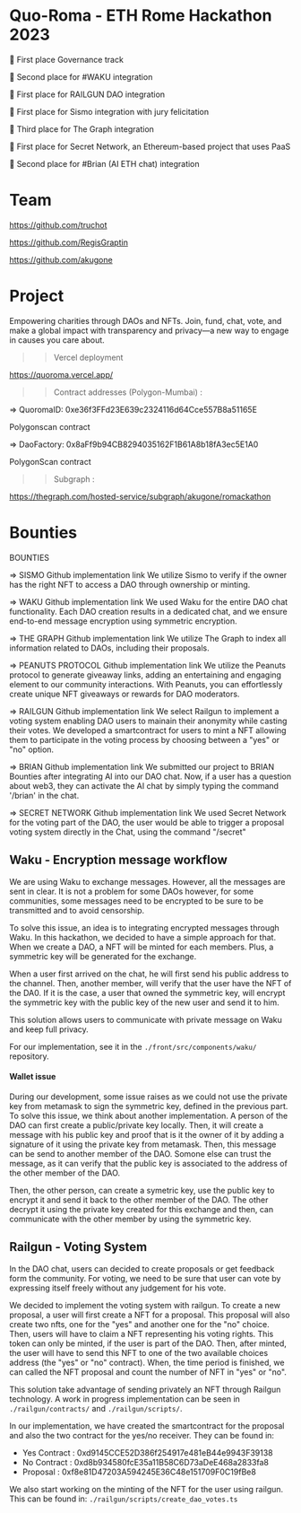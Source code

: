 # Quo-Roma - ETH Rome Hackathon 2023

🥇 First place Governance track

🥈 Second place for #WAKU integration

🥇 First place for RAILGUN DAO integration

🥇 First place for Sismo integration with jury felicitation

🥉 Third place for The Graph integration

🥇 First place for Secret Network, an Ethereum-based project that uses PaaS

🥈 Second place for #Brian (AI ETH chat) integration

# Team

https://github.com/truchot

https://github.com/RegisGraptin

https://github.com/akugone

# Project

Empowering charities through DAOs and NFTs. Join, fund, chat, vote, and make a global impact with transparency and privacy—a new way to engage in causes you care about.

> > Vercel deployment

https://quoroma.vercel.app/

> > Contract addresses (Polygon-Mumbai) :

=> QuoromaID: 0xe36f3FFd23E639c2324116d64Cce557B8a51165E

Polygonscan contract

=> DaoFactory: 0x8aFf9b94CB8294035162F1B61A8b18fA3ec5E1A0

PolygonScan contract

> > Subgraph :

https://thegraph.com/hosted-service/subgraph/akugone/romackathon

# Bounties

BOUNTIES

=> SISMO
Github implementation link
We utilize Sismo to verify if the owner has the right NFT to access a DAO through ownership or minting.

=> WAKU
Github implementation link
We used Waku for the entire DAO chat functionality. Each DAO creation results in a dedicated chat, and we ensure end-to-end message encryption using symmetric encryption.

=> THE GRAPH
Github implementation link
We utilize The Graph to index all information related to DAOs, including their proposals.

=> PEANUTS PROTOCOL
Github implementation link
We utilize the Peanuts protocol to generate giveaway links, adding an entertaining and engaging element to our community interactions. With Peanuts, you can effortlessly create unique NFT giveaways or rewards for DAO moderators.

=> RAILGUN
Github implementation link
We select Railgun to implement a voting system enabling DAO users to mainain their anonymity while casting their votes. We developed a smartcontract for users to mint a NFT allowing them to participate in the voting process by choosing between a "yes" or "no" option.

=> BRIAN
Github implementation link
We submitted our project to BRIAN Bounties after integrating AI into our DAO chat. Now, if a user has a question about web3, they can activate the AI chat by simply typing the command '/brian' in the chat.

=> SECRET NETWORK
Github implementation link
We used Secret Network for the voting part of the DAO, the user would be able to trigger a proposal voting system directly in the Chat, using the command "/secret"

## Waku - Encryption message workflow

We are using Waku to exchange messages. However, all the messages are sent in clear. It is not a problem for some DAOs however, for some communities, some messages need to be encrypted to be sure to be transmitted and to avoid censorship.

To solve this issue, an idea is to integrating encrypted messages through Waku. In this hackathon, we decided to have a simple approach for that. When we create a DAO, a NFT will be minted for each members. Plus, a symmetric key will be generated for the exchange.

When a user first arrived on the chat, he will first send his public address to the channel. Then, another member, will verify that the user have the NFT of the DA0. If it is the case, a user that owned the symmetric key, will encrypt the symmetric key with the public key of the new user and send it to him.

This solution allows users to communicate with private message on Waku and keep full privacy.

For our implementation, see it in the `./front/src/components/waku/` repository.

#### Wallet issue

During our development, some issue raises as we could not use the private key from metamask to sign the symmetric key, defined in the previous part. To solve this issue, we think about another implementation. A person of the DAO can first create a public/private key locally. Then, it will create a message with his public key and proof that is it the owner of it by adding a signature of it using the private key from metamask. Then, this message can be send to another member of the DAO. Somone else can trust the message, as it can verify that the public key is associated to the address of the other member of the DAO.

Then, the other person, can create a symetric key, use the public key to encrypt it and send it back to the other member of the DAO. The other decrypt it using the private key created for this exchange and then, can communicate with the other member by using the symmetric key.

## Railgun - Voting System

In the DAO chat, users can decided to create proposals or get feedback form the community. For voting, we need to be sure that user can vote by expressing itself freely without any judgement for his vote.

We decided to implement the voting system with railgun. To create a new proposal, a user will first create a NFT for a proposal. This proposal will also create two nfts, one for the "yes" and another one for the "no" choice. Then, users will have to claim a NFT representing his voting rights. This token can only be minted, if the user is part of the DAO. Then, after minted, the user will have to send this NFT to one of the two available choices address (the "yes" or "no" contract). When, the time period is finished, we can called the NFT proposal and count the number of NFT in "yes" or "no".

This solution take advantage of sending privately an NFT through Railgun technology.
A work in progress implementation can be seen in `./railgun/contracts/` and `./railgun/scripts/`.

In our implementation, we have created the smartcontract for the proposal and also the two contract for the yes/no receiver. They can be found in:

- Yes Contract : 0xd9145CCE52D386f254917e481eB44e9943F39138
- No Contract : 0xd8b934580fcE35a11B58C6D73aDeE468a2833fa8
- Proposal : 0xf8e81D47203A594245E36C48e151709F0C19fBe8

We also start working on the minting of the NFT for the user using railgun. This can be found in: `./railgun/scripts/create_dao_votes.ts`
